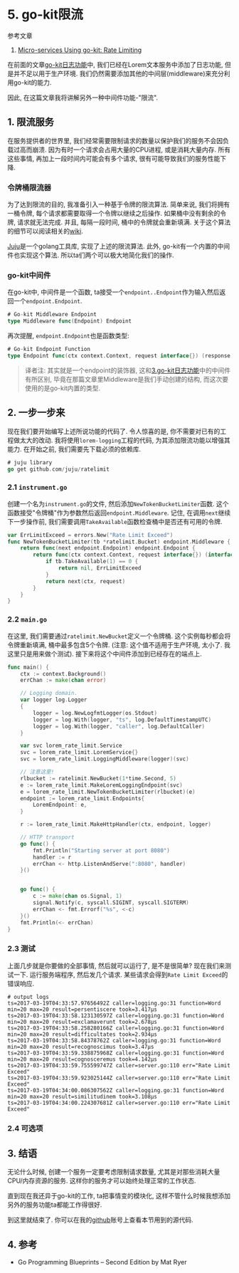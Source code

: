 # 5. go-kit限流

参考文章

1. [Micro-services Using go-kit: Rate Limiting](http://www.ru-rocker.com/2017/03/19/micro-services-using-go-kit-rate-limiting/)

在前面的文章[go-kit日志功能]()中, 我们已经在Lorem文本服务中添加了日志功能, 但是并不足以用于生产环境. 我们仍然需要添加其他的中间层(middleware)来充分利用go-kit的能力.

因此, 在这篇文章我将讲解另外一种中间件功能-"限流".

## 1. 限流服务

在服务提供者的世界里, 我们经常需要限制请求的数量以保护我们的服务不会因负载过高而崩溃. 因为有时一个请求会占用大量的CPU进程, 或是消耗大量内存. 所有这些事情, 再加上一段时间内可能会有多个请求, 很有可能导致我们的服务性能下降.

### 令牌桶限流器

为了达到限流的目的, 我准备引入一种基于令牌的限流算法. 简单来说, 我们将拥有一桶令牌, 每个请求都需要取得一个令牌以继续之后操作. 如果桶中没有剩余的令牌, 请求就无法完成. 并且, 每隔一段时间, 桶中的令牌就会重新填满. 关于这个算法的细节可以阅读相关的[wiki](https://en.wikipedia.org/wiki/Token_bucket).

[Juju](https://github.com/juju/ratelimit)是一个golang工具库, 实现了上述的限流算法. 此外, go-kit有一个内置的中间件也实现这个算法. 所以ta们两个可以极大地简化我们的操作.

### go-kit中间件

在go-kit中, 中间件是一个函数, ta接受一个`endpoint..Endpoint`作为输入然后返回一个`endpoint.Endpoint`.

```go
# Go-kit Middleware Endpoint
type Middleware func(Endpoint) Endpoint
```

再次提醒, `endpoint.Endpoint`也是函数类型:

```go
# Go-kit Endpoint Function
type Endpoint func(ctx context.Context, request interface{}) (response interface{}, err error)
```

> 译者注: 其实就是一个endpoint的装饰器, 这和[3.go-kit日志功能]()中的中间件有所区别, 毕竟在那篇文章里Middleware是我们手动创建的结构, 而这次要使用的是go-kit内置的类型.

## 2. 一步一步来

现在我们要开始编写上述所说功能的代码了. 令人惊喜的是, 你不需要对已有的工程做太大的改动. 我将使用`lorem-logging`工程的代码, 为其添加限流功能以增强其能力. 在开始之前, 我们需要先下载必须的依赖库.

```go
# juju library
go get github.com/juju/ratelimit
```

### 2.1 `instrument.go`

创建一个名为`instrument.go`的文件, 然后添加`NewTokenBucketLimiter`函数. 这个函数接受"令牌桶"作为参数然后返回`endpoint.Middleware`. 记住, 在调用`next`继续下一步操作前, 我们需要调用`TakeAvailable`函数检查桶中是否还有可用的令牌.

```go
var ErrLimitExceed = errors.New("Rate Limit Exceed")
func NewTokenBucketLimiter(tb *ratelimit.Bucket) endpoint.Middleware {
	return func(next endpoint.Endpoint) endpoint.Endpoint {
		return func(ctx context.Context, request interface{}) (interface{}, error) {
			if tb.TakeAvailable(1) == 0 {
				return nil, ErrLimitExceed
			}
			return next(ctx, request)
		}
	}
}
```

### 2.2 `main.go`

在这里, 我们需要通过`ratelimit.NewBucket`定义一个令牌桶. 这个实例每秒都会将令牌重新填满, 桶中最多包含5个令牌. (注意: 这个值不适用于生产环境, 太小了. 我这里只是用来做个测试). 接下来将这个中间件添加到已经存在的端点上.

```go
func main() {
	ctx := context.Background()
	errChan := make(chan error)

	// Logging domain.
	var logger log.Logger
	{
		logger = log.NewLogfmtLogger(os.Stdout)
		logger = log.With(logger, "ts", log.DefaultTimestampUTC)
		logger = log.With(logger, "caller", log.DefaultCaller)
	}

	var svc lorem_rate_limit.Service
	svc = lorem_rate_limit.LoremService{}
	svc = lorem_rate_limit.LoggingMiddleware(logger)(svc)

    // 注意这里!
	rlbucket := ratelimit.NewBucket(1*time.Second, 5)
	e := lorem_rate_limit.MakeLoremLoggingEndpoint(svc)
	e = lorem_rate_limit.NewTokenBucketLimiter(rlbucket)(e)
	endpoint := lorem_rate_limit.Endpoints{
		LoremEndpoint: e,
	}

	r := lorem_rate_limit.MakeHttpHandler(ctx, endpoint, logger)

	// HTTP transport
	go func() {
		fmt.Println("Starting server at port 8080")
		handler := r
		errChan <- http.ListenAndServe(":8080", handler)
	}()


	go func() {
		c := make(chan os.Signal, 1)
		signal.Notify(c, syscall.SIGINT, syscall.SIGTERM)
		errChan <- fmt.Errorf("%s", <-c)
	}()
	fmt.Println(<- errChan)
}
```

### 2.3 测试

上面几步就是你要做的全部事情, 然后就可以运行了, 是不是很简单? 现在我们来测试一下. 运行服务端程序, 然后发几个请求. 某些请求会得到`Rate Limit Exceed`的错误响应.

```
# output logs
ts=2017-03-19T04:33:57.97656492Z caller=logging.go:31 function=Word min=20 max=20 result=persentiscere took=3.417µs
ts=2017-03-19T04:33:58.123130597Z caller=logging.go:31 function=Word min=20 max=20 result=exclamaverunt took=2.678µs
ts=2017-03-19T04:33:58.258280166Z caller=logging.go:31 function=Word min=20 max=20 result=difficultates took=2.934µs
ts=2017-03-19T04:33:58.84378762Z caller=logging.go:31 function=Word min=20 max=20 result=recognoscimus took=3.47µs
ts=2017-03-19T04:33:59.338875968Z caller=logging.go:31 function=Word min=20 max=20 result=cognosceremus took=4.142µs
ts=2017-03-19T04:33:59.755599747Z caller=server.go:110 err="Rate Limit Exceed"
ts=2017-03-19T04:33:59.923025144Z caller=server.go:110 err="Rate Limit Exceed"
ts=2017-03-19T04:34:00.086307562Z caller=logging.go:31 function=Word min=20 max=20 result=similitudinem took=3.108µs
ts=2017-03-19T04:34:00.224307681Z caller=server.go:110 err="Rate Limit Exceed"
```

### 2.4 可选项

## 3. 结语

无论什么时候, 创建一个服务一定要考虑限制请求数量, 尤其是对那些消耗大量CPU/内存资源的服务. 这样你的服务才可以始终处理正常的工作状态.

直到现在我还异于go-kit的工作, ta把事情变的模块化, 这样不管什么时候我想添加另外的服务功能ta都能工作得很好.

到这里就结束了. 你可以在我的[github](https://github.com/ru-rocker/gokit-playground)账号上查看本节用到的源代码.

## 4. 参考

- Go Programming Blueprints – Second Edition by Mat Ryer